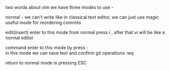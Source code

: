 two words about vim
we have three modes to use - 

normal  - we can't write like in classical text editor, we can just use magic
useful mode for reordering commits
 
edit(insert) 
enter to this mode from normal press i  , after that vi will be like a normal editor
 
command
enter to this mode by press :  
in this mode we can save text and confirm git operations
:wq  

return to normal mode is pressing ESC
